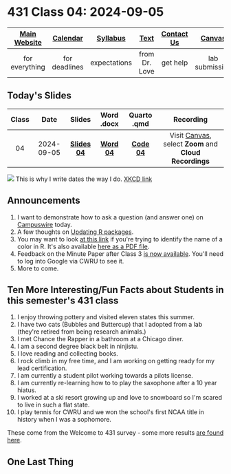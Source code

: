 # 431 Class 04: 2024-09-05

[Main Website](https://thomaselove.github.io/431-2024/) | [Calendar](https://thomaselove.github.io/431-2024/calendar.html) | [Syllabus](https://thomaselove.github.io/431-syllabus-2024/) | [Text](https://thomaselove.github.io/431-book/) | [Contact Us](https://thomaselove.github.io/431-2024/contact.html) | [Canvas](https://canvas.case.edu) | [Data and Code](https://github.com/THOMASELOVE/431-data)
:-----------: | :--------------: | :----------: | :---------: | :-------------: | :-----------: | :------------:
for everything | for deadlines | expectations | from Dr. Love | get help | lab submission | for downloads

## Today's Slides

Class | Date | Slides | Word .docx | Quarto .qmd | Recording
:---: | :--------: | :------: | :------: | :------: | :-------------:
04 | 2024-09-05 | **[Slides 04](https://thomaselove.github.io/431-slides-2024/class04.html)** | **[Word 04](https://thomaselove.github.io/431-slides-2024/class04w.docx)** | **[Code 04](https://github.com/THOMASELOVE/431-slides-2024/blob/main/class04.qmd)** | Visit [Canvas](https://canvas.case.edu/), select **Zoom** and **Cloud Recordings**

![](https://imgs.xkcd.com/comics/iso_8601.png) This is why I write dates the way I do. [XKCD link](https://xkcd.com/1179)

## Announcements

1. I want to demonstrate how to ask a question (and answer one) on [Campuswire](https://campuswire.com/) today.
2. A few thoughts on [Updating R packages](https://thomaselove.github.io/431-2024/software.html#updating-your-r-packages).
3. You may want to look [at this link](http://www.stat.columbia.edu/~tzheng/files/Rcolor.pdf) if you're trying to identify the name of a color in R. It's also available [here as a PDF file](Rcolor.pdf).
4. Feedback on the Minute Paper after Class 3 [is now available](https://bit.ly/431-2024-min-03-feedback). You'll need to log into Google via CWRU to see it.
5. More to come.

## Ten More Interesting/Fun Facts about Students in this semester's 431 class

1. I enjoy throwing pottery and visited eleven states this summer.
2. I have two cats (Bubbles and Buttercup) that I adopted from a lab (they're retired from being research animals.)
3. I met Chance the Rapper in a bathroom at a Chicago diner.
4. I am a second degree black belt in ninjistu.
5. I love reading and collecting books.
6. I rock climb in my free time, and I am working on getting ready for my lead certification.
7. I am currently a student pilot working towards a pilots license.
8. I am currently re-learning how to to play the saxophone after a 10 year hiatus.
9. I worked at a ski resort growing up and love to snowboard so I'm scared to live in such a flat state.
10. I play tennis for CWRU and we won the school's first NCAA title in history when I was a sophomore.

These come from the Welcome to 431 survey - some more results [are found here](https://github.com/THOMASELOVE/431-classes-2024/blob/main/class02/welcome-report.md).

## One Last Thing

